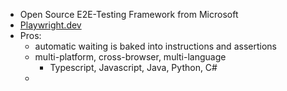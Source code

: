 - Open Source E2E-Testing Framework from Microsoft
- [Playwright.dev](https://playwright.dev)
- Pros:
	- automatic waiting is baked into instructions and assertions
	- multi-platform, cross-browser, multi-language
		- Typescript, Javascript, Java, Python, C#
	-